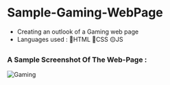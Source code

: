# Sample-Gaming-WebPage
- Creating an outlook of a Gaming web page 
- Languages used : 🔴HTML  🔵CSS   🟡JS

### A Sample Screenshot Of The Web-Page :

![Gaming](https://github.com/Manojdhinakar/Sample-Gaming-WebPage/assets/76801009/5cd6b59a-1e57-4d12-b9ed-b271c2a23ba9)
